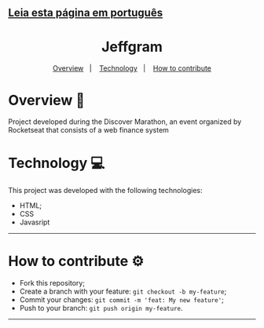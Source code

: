 ## [Leia esta página em português](https://github.com/ojeffpinheiro01/maratona-discover/blob/main/README-PT.md)
<h1 align="center">Jeffgram</h1>
  
<p align="center">
  <a href="#overview-book">Overview</a>&nbsp;&nbsp;&nbsp;|&nbsp;&nbsp;&nbsp;
  <a href="#technology-computer">Technology</a>&nbsp;&nbsp;&nbsp;|&nbsp;&nbsp;&nbsp;  
  <a href="#how-to-contribute-gear">How to contribute</a>
</p>

# Overview :book:
Project developed during the Discover Marathon, an event organized by Rocketseat that consists of a web finance system

# Technology :computer:
This project was developed with the following technologies:
- HTML;
- CSS
- Javasript
---

# How to contribute :gear:
- Fork this repository;
- Create a branch with your feature: `git checkout -b my-feature`;
- Commit your changes: `git commit -m 'feat: My new feature'`;
- Push to your branch: `git push origin my-feature`.
---

